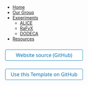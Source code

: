 - [Home](home.md)
- [Our Group](group.md)
- [Experiments](experiments-overview.md)
  - [ALICE](experiments-alice.md "ALICE")
  - [RaFyX](experiments-rafyx.md "RaFyX")
  - [DODECA](experiments-dodeca.md "DODECA")
- [Resources](resources.md)

<form action="https://github.com/b-d-doyle/ugLab/" target="_blank">
  <input type="submit" value="Website source (GitHub)" style="cursor: pointer;margin-top:12px;padding:6px;width:250px;background-color:#FFFFFF;border:1px solid #0374B5;border-radius:.25rem;color:#0374B5;display:inline-block;font-family:system-ui,sans-serif;text-align:center;text-decoration:none;font-size:16px;-webkit-text-size-adjust:none;mso-hide:all;" />
</form>

<form action="https://github.com/paulhibbitts/docsify-this-open-publishing-site/generate" target="_blank">
  <input type="submit" value="Use this Template on GitHub" style="cursor: pointer;margin-top:12px;padding:6px;width:250px;background-color:#FFFFFF;border:1px solid #0374B5;border-radius:.25rem;color:#0374B5;display:inline-block;font-family:system-ui,sans-serif;text-align:center;text-decoration:none;font-size:16px;-webkit-text-size-adjust:none;mso-hide:all;" />
</form>
